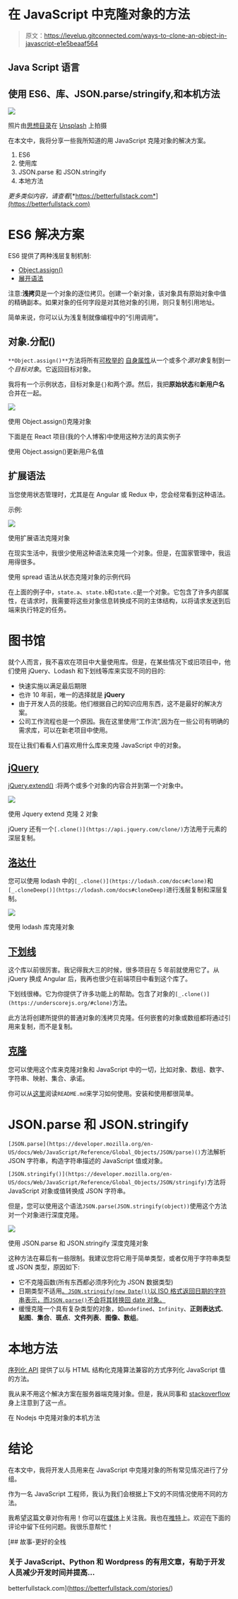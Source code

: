 # 在 JavaScript 中克隆对象的方法

> 原文：<https://levelup.gitconnected.com/ways-to-clone-an-object-in-javascript-e1e5beaaf564>

## Java Script 语言

## 使用 ES6、库、JSON.parse/stringify,和本机方法

![](img/4203e55694434c7b2eafb9b0ad6cc24b.png)

照片由[思想目录](https://unsplash.com/@thoughtcatalog?utm_source=unsplash&utm_medium=referral&utm_content=creditCopyText)在 [Unsplash](https://unsplash.com/s/photos/coffee?utm_source=unsplash&utm_medium=referral&utm_content=creditCopyText) 上拍摄

在本文中，我将分享一些我所知道的用 JavaScript 克隆对象的解决方案。

1.  ES6
2.  使用库
3.  JSON.parse 和 JSON.stringify
4.  本地方法

*更多类似内容，请查看*[*https://betterfullstack.com*](https://betterfullstack.com)

# ES6 解决方案

ES6 提供了两种浅层复制机制:

*   [Object.assign()](https://developer.mozilla.org/en-US/docs/Web/JavaScript/Reference/Global_Objects/Object/assign)
*   [展开语法](https://developer.mozilla.org/en-US/docs/Web/JavaScript/Reference/Operators/Spread_syntax)

注意:**浅拷贝**是一个对象的逐位拷贝。创建一个新对象，该对象具有原始对象中值的精确副本。如果对象的任何字段是对其他对象的引用，则只复制引用地址。

简单来说，你可以认为浅复制就像编程中的“引用调用”。

## 对象.分配()

`**Object.assign()**`方法将所有[可枚举的](https://developer.mozilla.org/en-US/docs/Web/JavaScript/Reference/Global_Objects/Object/propertyIsEnumerable) [自身属性](https://developer.mozilla.org/en-US/docs/Web/JavaScript/Reference/Global_Objects/Object/hasOwnProperty)从一个或多个*源对象*复制到一个*目标对象*。它返回目标对象。

我将有一个示例状态，目标对象是`{}`和两个源。然后，我把**原始状态**和**新用户名**合并在一起。

![](img/846569e4a9fbba3ccab0c40761ee5178.png)

使用 Object.assign()克隆对象

下面是在 React 项目(我的个人博客)中使用这种方法的真实例子

使用 Object.assign()更新用户名值

## 扩展语法

当您使用状态管理时，尤其是在 Angular 或 Redux 中，您会经常看到这种语法。

示例:

![](img/76a22bf67a04d2b4d17c5cdb3a35247f.png)

使用扩展语法克隆对象

在现实生活中，我很少使用这种语法来克隆一个对象。但是，在国家管理中，我运用得很多。

使用 spread 语法从状态克隆对象的示例代码

在上面的例子中，`state.a`、`state.b`和`state.c`是一个对象。它包含了许多内部属性，在请求时，我需要将这些对象信息转换成不同的主体结构，以将请求发送到后端来执行特定的任务。

# 图书馆

就个人而言，我不喜欢在项目中大量使用库。但是，在某些情况下或旧项目中，他们使用 jQuery、Lodash 和下划线等库来实现不同的目的:

*   快速实施以满足最后期限
*   也许 10 年前，唯一的选择就是 **jQuery**
*   由于开发人员的技能。他们根据自己的知识应用东西，这不是最好的解决方案。
*   公司工作流程也是一个原因。我在这里使用“工作流”,因为在一些公司有明确的需求库，可以在新老项目中使用。

现在让我们看看人们喜欢用什么库来克隆 JavaScript 中的对象。

## [jQuery](https://api.jquery.com/)

[jQuery.extend()](https://api.jquery.com/jquery.extend/#jQuery-extend-deep-target-object1-objectN) :将两个或多个对象的内容合并到第一个对象中。

![](img/9d923c4cac86998c5bcae1c7df348030.png)

使用 Jquery extend 克隆 2 对象

jQuery 还有一个`[.clone()](https://api.jquery.com/clone/)`方法用于元素的深层复制。

## [洛达什](https://lodash.com/)

您可以使用 lodash 中的`[_.clone()](https://lodash.com/docs#clone)`和`[_.cloneDeep()](https://lodash.com/docs#cloneDeep)`进行浅层复制和深层复制。

![](img/1d9182b31f10fae77d1a5d3642b61d9a.png)

使用 lodash 库克隆对象

## [下划线](https://underscorejs.org/)

这个库以前很厉害。我记得我大三的时候，很多项目在 5 年前就使用它了。从 jQuery 换成 Angular 后，我再也很少在前端项目中看到这个库了。

下划线很棒。它为你提供了许多功能上的帮助。包含了对象的`[_.clone()](https://underscorejs.org/#clone)`方法。

此方法将创建所提供的普通对象的浅拷贝克隆。任何嵌套的对象或数组都将通过引用来复制，而不是复制。

## [克隆](https://www.npmjs.com/package/clone)

您可以使用这个库来克隆对象和 JavaScript 中的一切，比如对象、数组、数字、字符串、映射、集合、承诺。

你可以从[这里](https://github.com/pvorb/clone#readme)阅读`README.md`来学习如何使用。安装和使用都很简单。

# JSON.parse 和 JSON.stringify

`[JSON.parse](https://developer.mozilla.org/en-US/docs/Web/JavaScript/Reference/Global_Objects/JSON/parse)()`方法解析 JSON 字符串，构造字符串描述的 JavaScript 值或对象。

`[JSON.stringify()](https://developer.mozilla.org/en-US/docs/Web/JavaScript/Reference/Global_Objects/JSON/stringify)`方法将 JavaScript 对象或值转换成 JSON 字符串。

但是，您可以使用这个语法`JSON.parse(JSON.stringify(object))`使用这个方法对一个对象进行深度克隆。

![](img/f63b17125c27167516ef3a29d6b08cb2.png)

使用 JSON.parse 和 JSON.stringify 深度克隆对象

这种方法在幕后有一些限制。我建议您将它用于简单类型，或者仅用于字符串类型或 JSON 类型，原因如下:

*   它不克隆函数(所有东西都必须序列化为 JSON 数据类型)
*   日期类型不适用[。`JSON.stringify(new Date())`以 ISO 格式返回日期的字符串表示，而`JSON.parse()`不会将其转换回 date 对象。](https://stackoverflow.com/questions/11491938/issues-with-date-when-using-json-stringify-and-json-parse)
*   缓慢克隆一个具有复杂类型的对象，如`undefined`、`Infinity`、**正则表达式**、**贴图**、**集合**、**斑点**、**文件列表**、**图像、数组**。

# 本地方法

[序列化 API](https://nodejs.org/api/all.html#v8_serialization_api) 提供了以与 HTML 结构化克隆算法兼容的方式序列化 JavaScript 值的方法。

我从来不用这个解决方案在服务器端克隆对象。但是，我从同事和 [stackoverflow](https://stackoverflow.com/) 身上注意到了这一点。

在 Nodejs 中克隆对象的本机方法

# 结论

在本文中，我将开发人员用来在 JavaScript 中克隆对象的所有常见情况进行了分组。

作为一名 JavaScript 工程师，我认为我们会根据上下文的不同情况使用不同的方法。

我希望这篇文章对你有用！你可以在[媒体](https://medium.com/@transonhoang?source=post_page---------------------------)上关注我。我也在[推特](https://twitter.com/transonhoang)上。欢迎在下面的评论中留下任何问题。我很乐意帮忙！

[](https://betterfullstack.com/stories/) [## 故事-更好的全栈

### 关于 JavaScript、Python 和 Wordpress 的有用文章，有助于开发人员减少开发时间并提高…

betterfullstack.com](https://betterfullstack.com/stories/)